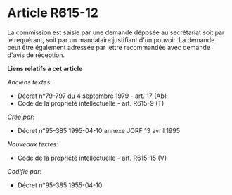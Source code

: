 # Article R615-12

La commission est saisie par une demande déposée au secrétariat soit par le requérant, soit par un mandataire justifiant d'un
pouvoir. La demande peut être également adressée par lettre recommandée avec demande d'avis de réception.

**Liens relatifs à cet article**

_Anciens textes_:

  - Décret n°79-797 du 4 septembre 1979 - art. 17 (Ab)
  - Code de la propriété intellectuelle - art. R615-9 (T)

_Créé par_:

  - Décret n°95-385 1995-04-10 annexe JORF 13 avril 1995

_Nouveaux textes_:

  - Code de la propriété intellectuelle - art. R615-15 (V)

_Codifié par_:

  - Décret n°95-385 1955-04-10
